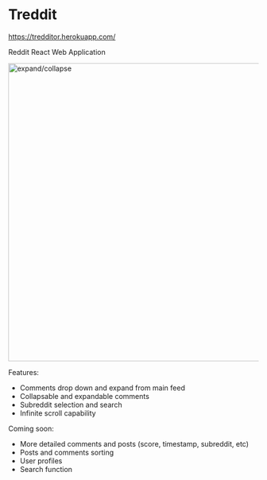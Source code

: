 # Treddit
https://tredditor.herokuapp.com/

Reddit React Web Application

<img src="demo/ExpandCollapse.gif" alt="expand/collapse" width="600"/>

Features: 
  - Comments drop down and expand from main feed
  - Collapsable and expandable comments
  - Subreddit selection and search
  - Infinite scroll capability

Coming soon: 
  - More detailed comments and posts (score, timestamp, subreddit, etc)
  - Posts and comments sorting
  - User profiles
  - Search function
